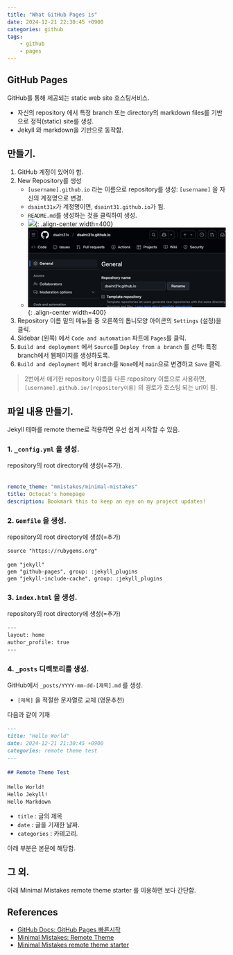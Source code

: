 ```yaml
---
title: "What GitHub Pages is"
date: 2024-12-21 22:30:45 +0900
categories: github
tags:
    - github
    - pages
---
```


## GitHub Pages

GitHub를 통해 제공되는 static web site 호스팅서비스.

* 자신의 repository 에서 특정 branch 또는 directory의 markdown files를 기반으로 정적(static) site를 생성.
* Jekyll 와 markdown을 기반으로 동작함.


## 만들기.

1. GitHub 계정이 있어야 함.
2. New Repository를 생성
    * `[username].github.io` 라는 이름으로 repository를 생성: `[username]` 을 자신의 계정명으로 변경.
    * `dsaint31x`가 계정명이면, `dsaint31.github.io`가 됨.
    * `README.md`를 생성하는 것을 클릭하여 생성.
    * ![](../../assets/images/github_rep_name.png){: .align-center width=400}
    * ![](/assets/images/github_rep_name.png){: .align-center width=400}
3. Repository 이름 밑의 메뉴들 중 오른쪽의 톱니모양 아이콘의 `Settings` (설정)을 클릭.
4. Sidebar (왼쪽) 에서 `Code and automation` 파트에 `Pages`를 클릭.
5. `Build and deployment` 에서 `Source`를 `Deploy from a branch` 를 선택: 특정 branch에서 웹페이지를 생성하도록.
6. `Build and deployment` 에서 `Branch`를 `None`에서 `main`으로 변경하고 `Save` 클릭.

> 2번에서 애기한 repository 이름을 다른  repository 이름으로 사용하면, `[username].github.io/[repository이름]` 의 경로가 호스팅 되는 url이 됨.

## 파일 내용 만들기.

Jekyll 테마를 remote theme로 적용하면 우선 쉽게 시작할 수 있음.

### 1. `_config.yml` 을 생성.

repository의 root directory에 생성(=추가).

```yml

remote_theme: "mmistakes/minimal-mistakes"
title: Octocat's homepage
description: Bookmark this to keep an eye on my project updates!
```

### 2. `Gemfile` 을 생성.

repository의 root directory에 생성(=추가)

```
source "https://rubygems.org"

gem "jekyll"
gem "github-pages", group: :jekyll_plugins
gem "jekyll-include-cache", group: :jekyll_plugins
```

### 3. `index.html` 을 생성.

repository의 root directory에 생성(=추가)

```html
---
layout: home
author_profile: true
---
```

### 4. `_posts` 디렉토리를 생성.

GitHub에서 `_posts/YYYY-mm-dd-[제목].md` 를 생성.

* `[제목]` 을 적절한 문자열로 교체 (영문추천)

다음과 같이 기재

```markdown
---
title: "Hello World"
date: 2024-12-21 21:30:45 +0900
categories: remote theme test
---

## Remote Theme Test

Hello World!  
Hello Jekyll!  
Hello Markdown
```

* `title` : 글의 제목
* `date` : 글을 기재한 날짜.
* `categories` : 카테고리.

아래 부분은 본문에 해당함.

## 그 외.

아래 Minimal Mistakes remote theme starter 를 이용하면 보다 간단함.


## References

* [GitHub Docs: GitHub Pages 빠른시작](https://docs.github.com/ko/pages/quickstart)
* [Minimal Mistakes: Remote Theme](https://mmistakes.github.io/minimal-mistakes/docs/quick-start-guide/#remote-theme-method)
* [Minimal Mistakes remote theme starter](https://github.com/new?template_name=mm-github-pages-starter&template_owner=mmistakes)
